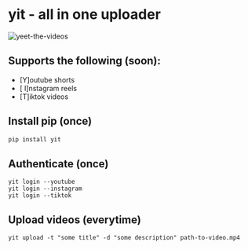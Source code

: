 # yit - all in one uploader

![yeet-the-videos](https://user-images.githubusercontent.com/35038240/204065733-78cea74d-1a96-46f4-aa9e-57b1034ec441.jpg)


## Supports the following (soon):
- [Y]outube shorts
- [ I]nstagram reels
- [T]iktok videos

## Install pip (once)
```bash
pip install yit
```

## Authenticate (once)
```
yit login --youtube
yit login --instagram
yit login --tiktok
```

## Upload videos (everytime)
```
yit upload -t "some title" -d "some description" path-to-video.mp4
```
